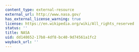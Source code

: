```yaml
---
content_type: external-resource
external_url: http://www.nasa.gov/
has_external_license_warning: true
license: https://en.wikipedia.org/wiki/All_rights_reserved
status: ''
title: NASA
uid: dd148652-17b8-4df8-bc40-9d74561a1fc2
wayback_url: ''
---
```

